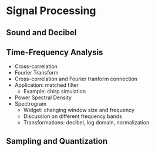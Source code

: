 # Signal Processing

## Sound and Decibel

## Time-Frequency Analysis
 
* Cross-correlation
* Fourier Transform
* Cross-correlation and Fourier tranform connection
* Application: matched filter
  * Example: chirp simulation
* Power Spectral Density
* Spectrogram
    * Widget: changing window size and frequency
    * Discussion on different frequency bands
    * Transformations: decibel, log domain, normalization

## Sampling and Quantization


